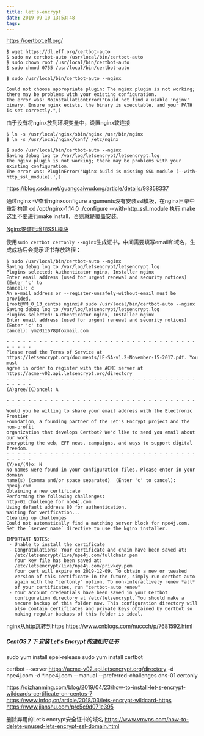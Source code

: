```yaml
---
title: let's-encrypt
date: 2019-09-10 13:53:48
tags:
---
```

https://certbot.eff.org/

```text
$ wget https://dl.eff.org/certbot-auto
$ sudo mv certbot-auto /usr/local/bin/certbot-auto
$ sudo chown root /usr/local/bin/certbot-auto
$ sudo chmod 0755 /usr/local/bin/certbot-auto
```
```text
$ sudo /usr/local/bin/certbot-auto --nginx
```

```text
Could not choose appropriate plugin: The nginx plugin is not working; there may be problems with your existing configuration.
The error was: NoInstallationError("Could not find a usable 'nginx' binary. Ensure nginx exists, the binary is executable, and your PATH is set correctly.",)
```
由于没有将nginx放到环境变量中，设置nginx软连接
```text
$ ln -s /usr/local/nginx/sbin/nginx /usr/bin/nginx
$ ln -s /usr/local/nginx/conf/ /etc/nginx
```

```text
$ sudo /usr/local/bin/certbot-auto --nginx
Saving debug log to /var/log/letsencrypt/letsencrypt.log
The nginx plugin is not working; there may be problems with your existing configuration.
The error was: PluginError('Nginx build is missing SSL module (--with-http_ssl_module).',)
```
https://blog.csdn.net/guangcaiwudong/article/details/98858337

通过nginx -V查看nginxconfigure arguments没有安装ssl模板，在nginx目录中重新构建
cd /opt/nginx-1.14.0
./configure --with-http_ssl_module
执行 make
这里不要进行make install，否则就是覆盖安装。

[Nginx安装后增加SSL模块](http://hacksteven.com/?p=183)

使用`sudo certbot certonly --nginx`生成证书，中间需要填写email和域名，生成成功后会提示证书存放路径：

```text
$ sudo /usr/local/bin/certbot-auto --nginx
Saving debug log to /var/log/letsencrypt/letsencrypt.log
Plugins selected: Authenticator nginx, Installer nginx
Enter email address (used for urgent renewal and security notices) (Enter 'c' to
cancel): c
An e-mail address or --register-unsafely-without-email must be provided.
[root@VM_0_13_centos nginx]# sudo /usr/local/bin/certbot-auto --nginx
Saving debug log to /var/log/letsencrypt/letsencrypt.log
Plugins selected: Authenticator nginx, Installer nginx
Enter email address (used for urgent renewal and security notices) (Enter 'c' to
cancel): ym2011678@foxmail.com

- - - - - - - - - - - - - - - - - - - - - - - - - - - - - - - - - - - - - - - -
Please read the Terms of Service at
https://letsencrypt.org/documents/LE-SA-v1.2-November-15-2017.pdf. You must
agree in order to register with the ACME server at
https://acme-v02.api.letsencrypt.org/directory
- - - - - - - - - - - - - - - - - - - - - - - - - - - - - - - - - - - - - - - -
(A)gree/(C)ancel: A

- - - - - - - - - - - - - - - - - - - - - - - - - - - - - - - - - - - - - - - -
Would you be willing to share your email address with the Electronic Frontier
Foundation, a founding partner of the Let's Encrypt project and the non-profit
organization that develops Certbot? We'd like to send you email about our work
encrypting the web, EFF news, campaigns, and ways to support digital freedom.
- - - - - - - - - - - - - - - - - - - - - - - - - - - - - - - - - - - - - - - -
(Y)es/(N)o: N
No names were found in your configuration files. Please enter in your domain
name(s) (comma and/or space separated)  (Enter 'c' to cancel): npe4j.com
Obtaining a new certificate
Performing the following challenges:
http-01 challenge for npe4j.com
Using default address 80 for authentication.
Waiting for verification...
Cleaning up challenges
Could not automatically find a matching server block for npe4j.com. Set the `server_name` directive to use the Nginx installer.

IMPORTANT NOTES:
 - Unable to install the certificate
 - Congratulations! Your certificate and chain have been saved at:
   /etc/letsencrypt/live/npe4j.com/fullchain.pem
   Your key file has been saved at:
   /etc/letsencrypt/live/npe4j.com/privkey.pem
   Your cert will expire on 2019-12-09. To obtain a new or tweaked
   version of this certificate in the future, simply run certbot-auto
   again with the "certonly" option. To non-interactively renew *all*
   of your certificates, run "certbot-auto renew"
 - Your account credentials have been saved in your Certbot
   configuration directory at /etc/letsencrypt. You should make a
   secure backup of this folder now. This configuration directory will
   also contain certificates and private keys obtained by Certbot so
   making regular backups of this folder is ideal.

```

nginx从http跳转到https
https://www.cnblogs.com/nuccch/p/7681592.html


##### CentOS 7 下 安装 Let's Encrypt 的通配符证书

sudo yum install epel-release
sudo yum install certbot

certbot --server https://acme-v02.api.letsencrypt.org/directory -d npe4j.com -d *.npe4j.com --manual --preferred-challenges dns-01 certonly

https://qizhanming.com/blog/2019/04/23/how-to-install-let-s-encrypt-wildcards-certificate-on-centos-7
https://www.infoq.cn/article/2018/03/lets-encrypt-wildcard-https
https://www.jianshu.com/p/c5c9d071e395

删除弃用的Let’s encrypt安全证书的域名
https://www.vmvps.com/how-to-delete-unused-lets-encrypt-ssl-domain.html
